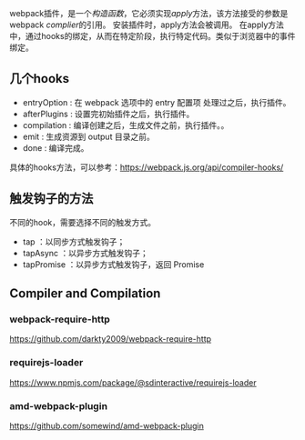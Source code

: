 
webpack插件，是一个*构造函数*，它必须实现*apply*方法，该方法接受的参数是 webpack *complier*的引用。
安装插件时，apply方法会被调用。
在apply方法中，通过hooks的绑定，从而在特定阶段，执行特定代码。类似于浏览器中的事件绑定。


##  几个hooks

* entryOption : 在 webpack 选项中的 entry 配置项 处理过之后，执行插件。
* afterPlugins : 设置完初始插件之后，执行插件。
* compilation : 编译创建之后，生成文件之前，执行插件。。
* emit : 生成资源到 output 目录之前。
* done : 编译完成。

具体的hooks方法，可以参考：https://webpack.js.org/api/compiler-hooks/


##  触发钩子的方法
不同的hook，需要选择不同的触发方式。
* tap ：以同步方式触发钩子；
* tapAsync ：以异步方式触发钩子；
* tapPromise ：以异步方式触发钩子，返回 Promise

##  Compiler and Compilation



### webpack-require-http
https://github.com/darkty2009/webpack-require-http


### requirejs-loader
https://www.npmjs.com/package/@sdinteractive/requirejs-loader

### amd-webpack-plugin
https://github.com/somewind/amd-webpack-plugin